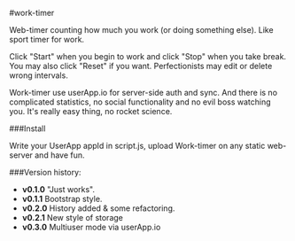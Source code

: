 #work-timer

Web-timer counting how much you work (or doing something else). Like sport timer for work.

Click "Start" when you begin to work and click "Stop" when you take break. You may also click "Reset" if you want. Perfectionists may edit or delete wrong intervals.

Work-timer use userApp.io for server-side auth and sync. And there is no complicated statistics, no social functionality and no evil boss watching you. It's really easy thing, no rocket science.

###Install

Write your UserApp appId in script.js, upload Work-timer on any static web-server and have fun.

###Version history:

* __v0.1.0__ "Just works".
* __v0.1.1__ Bootstrap style.
* __v0.2.0__ History added & some refactoring.
* __v0.2.1__ New style of storage
* __v0.3.0__ Multiuser mode via userApp.io
